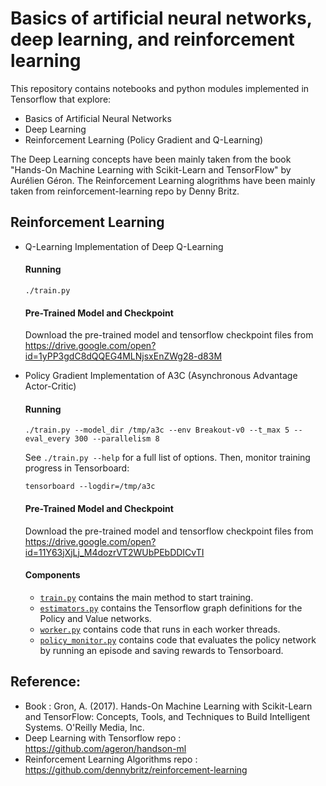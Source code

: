 # Basics of artificial neural networks, deep learning, and reinforcement learning
This repository contains notebooks and python modules implemented in Tensorflow that explore:
 - Basics of Artificial Neural Networks
 - Deep Learning
 - Reinforcement Learning (Policy Gradient and Q-Learning)
 
 The Deep Learning concepts have been mainly taken from the book "Hands-On Machine Learning with Scikit-Learn and TensorFlow" by Aurélien Géron.
 The Reinforcement Learning alogrithms have been mainly taken from reinforcement-learning repo by Denny Britz.
 
## Reinforcement Learning
- Q-Learning
  Implementation of Deep Q-Learning
  #### Running
  ```
  ./train.py
  ```
  #### Pre-Trained Model and Checkpoint
  Download the pre-trained model and tensorflow checkpoint files from https://drive.google.com/open?id=1yPP3gdC8dQQEG4MLNjsxEnZWg28-d83M
  
- Policy Gradient
  Implementation of A3C (Asynchronous Advantage Actor-Critic)

  #### Running
  ```
  ./train.py --model_dir /tmp/a3c --env Breakout-v0 --t_max 5 --eval_every 300 --parallelism 8
  ```

  See `./train.py --help` for a full list of options. Then, monitor training progress in Tensorboard:

  ```
  tensorboard --logdir=/tmp/a3c
  ```
  #### Pre-Trained Model and Checkpoint
  Download the pre-trained model and tensorflow checkpoint files from https://drive.google.com/open?id=11Y63jXjLj_M4dozrVT2WUbPEbDDICvTI
  
  #### Components

  - [`train.py`](train.py) contains the main method to start training.
  - [`estimators.py`](estimators.py) contains the Tensorflow graph definitions for the Policy and Value networks.
  - [`worker.py`](worker.py) contains code that runs in each worker threads.
  - [`policy_monitor.py`](policy_monitor.py) contains code that evaluates the policy network by running an episode and saving rewards to Tensorboard.

## Reference:
 - Book : Gron, A. (2017). Hands-On Machine Learning with Scikit-Learn and TensorFlow: Concepts, Tools, and Techniques to Build Intelligent Systems. O'Reilly Media, Inc.
 - Deep Learning with Tensorflow repo : https://github.com/ageron/handson-ml
 - Reinforcement Learning Algorithms repo : https://github.com/dennybritz/reinforcement-learning
